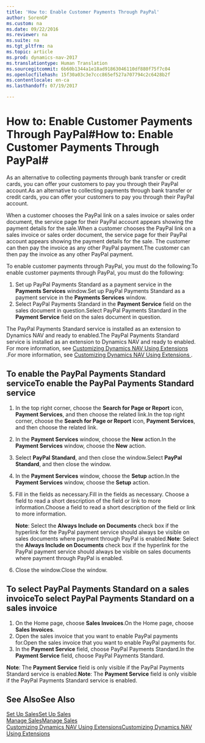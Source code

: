 ```yaml
---
title: 'How to: Enable Customer Payments Through PayPal'
author: SorenGP
ms.custom: na
ms.date: 09/22/2016
ms.reviewer: na
ms.suite: na
ms.tgt_pltfrm: na
ms.topic: article
ms.prod: dynamics-nav-2017
ms.translationtype: Human Translation
ms.sourcegitcommit: 6b60b1344a1e18ad91863046110df880f75f7c04
ms.openlocfilehash: 15f30a03c3e7ccc865ef527a707794c2c6428b2f
ms.contentlocale: en-ca
ms.lasthandoff: 07/19/2017

---
```


# <a name="how-to-enable-customer-payments-through-paypal"></a><span data-ttu-id="16cae-102">How to: Enable Customer Payments Through PayPal#</span><span class="sxs-lookup"><span data-stu-id="16cae-102">How to: Enable Customer Payments Through PayPal#</span></span>
<span data-ttu-id="16cae-103">As an alternative to collecting payments through bank transfer or credit cards, you can offer your customers to pay you through their PayPal account.</span><span class="sxs-lookup"><span data-stu-id="16cae-103">As an alternative to collecting payments through bank transfer or credit cards, you can offer your customers to pay you through their PayPal account.</span></span>

<span data-ttu-id="16cae-104">When a customer chooses the PayPal link on a sales invoice or sales order document, the service page for their PayPal account appears showing the payment details for the sale.</span><span class="sxs-lookup"><span data-stu-id="16cae-104">When a customer chooses the PayPal link on a sales invoice or sales order document, the service page for their PayPal account appears showing the payment details for the sale.</span></span> <span data-ttu-id="16cae-105">The customer can then pay the invoice as any other PayPal payment.</span><span class="sxs-lookup"><span data-stu-id="16cae-105">The customer can then pay the invoice as any other PayPal payment.</span></span>

<span data-ttu-id="16cae-106">To enable customer payments through PayPal, you must do the following:</span><span class="sxs-lookup"><span data-stu-id="16cae-106">To enable customer payments through PayPal, you must do the following:</span></span>

1. <span data-ttu-id="16cae-107">Set up PayPal Payments Standard as a payment service in the **Payments Services** window.</span><span class="sxs-lookup"><span data-stu-id="16cae-107">Set up PayPal Payments Standard as a payment service in the **Payments Services** window.</span></span>
2. <span data-ttu-id="16cae-108">Select PayPal Payments Standard in the **Payment Service** field on the sales document in question.</span><span class="sxs-lookup"><span data-stu-id="16cae-108">Select PayPal Payments Standard in the **Payment Service** field on the sales document in question.</span></span>

<span data-ttu-id="16cae-109">The PayPal Payments Standard service is installed as an extension to Dynamics NAV and ready to enabled.</span><span class="sxs-lookup"><span data-stu-id="16cae-109">The PayPal Payments Standard service is installed as an extension to Dynamics NAV and ready to enabled.</span></span> <span data-ttu-id="16cae-110">For more information, see [Customizing Dynamics NAV Using Extensions ](ui-extensions.md).</span><span class="sxs-lookup"><span data-stu-id="16cae-110">For more information, see [Customizing Dynamics NAV Using Extensions ](ui-extensions.md).</span></span>

## <a name="to-enable-the-paypal-payments-standard-service"></a><span data-ttu-id="16cae-111">To enable the PayPal Payments Standard service</span><span class="sxs-lookup"><span data-stu-id="16cae-111">To enable the PayPal Payments Standard service</span></span>
1. <span data-ttu-id="16cae-112">In the top right corner, choose the **Search for Page or Report** icon, **Payment Services**, and then choose the related link.</span><span class="sxs-lookup"><span data-stu-id="16cae-112">In the top right corner, choose the **Search for Page or Report** icon, **Payment Services**, and then choose the related link.</span></span>  
2. <span data-ttu-id="16cae-113">In the **Payment Services** window, choose the **New** action.</span><span class="sxs-lookup"><span data-stu-id="16cae-113">In the **Payment Services** window, choose the **New** action.</span></span>
3. <span data-ttu-id="16cae-114">Select **PayPal Standard**, and then close the window.</span><span class="sxs-lookup"><span data-stu-id="16cae-114">Select **PayPal Standard**, and then close the window.</span></span>
4. <span data-ttu-id="16cae-115">In the **Payment Services** window, choose the **Setup** action.</span><span class="sxs-lookup"><span data-stu-id="16cae-115">In the **Payment Services** window, choose the **Setup** action.</span></span>
5. <span data-ttu-id="16cae-116">Fill in the fields as necessary.</span><span class="sxs-lookup"><span data-stu-id="16cae-116">Fill in the fields as necessary.</span></span> <span data-ttu-id="16cae-117">Choose a field to read a short description of the field or link to more information.</span><span class="sxs-lookup"><span data-stu-id="16cae-117">Choose a field to read a short description of the field or link to more information.</span></span>

    <span data-ttu-id="16cae-118">**Note**: Select the **Always Include on Documents** check box if the hyperlink for the PayPal payment service should always be visible on sales documents where payment through PayPal is enabled.</span><span class="sxs-lookup"><span data-stu-id="16cae-118">**Note**: Select the **Always Include on Documents** check box if the hyperlink for the PayPal payment service should always be visible on sales documents where payment through PayPal is enabled.</span></span>

6. <span data-ttu-id="16cae-119">Close the window.</span><span class="sxs-lookup"><span data-stu-id="16cae-119">Close the window.</span></span>

## <a name="to-select-paypal-payments-standard-on-a-sales-invoice"></a><span data-ttu-id="16cae-120">To select PayPal Payments Standard on a sales invoice</span><span class="sxs-lookup"><span data-stu-id="16cae-120">To select PayPal Payments Standard on a sales invoice</span></span>
1. <span data-ttu-id="16cae-121">On the Home page, choose **Sales Invoices**.</span><span class="sxs-lookup"><span data-stu-id="16cae-121">On the Home page, choose **Sales Invoices**.</span></span>
2. <span data-ttu-id="16cae-122">Open the sales invoice that you want to enable PayPal payments for.</span><span class="sxs-lookup"><span data-stu-id="16cae-122">Open the sales invoice that you want to enable PayPal payments for.</span></span>
3. <span data-ttu-id="16cae-123">In the **Payment Service** field, choose PayPal Payments Standard.</span><span class="sxs-lookup"><span data-stu-id="16cae-123">In the **Payment Service** field, choose PayPal Payments Standard.</span></span>

<span data-ttu-id="16cae-124">**Note**: The **Payment Service** field is only visible if the PayPal Payments Standard service is enabled.</span><span class="sxs-lookup"><span data-stu-id="16cae-124">**Note**: The **Payment Service** field is only visible if the PayPal Payments Standard service is enabled.</span></span>   

## <a name="see-also"></a><span data-ttu-id="16cae-125">See Also</span><span class="sxs-lookup"><span data-stu-id="16cae-125">See Also</span></span>  
[<span data-ttu-id="16cae-126">Set Up Sales</span><span class="sxs-lookup"><span data-stu-id="16cae-126">Set Up Sales</span></span>](sales-setup-sales.md)  
[<span data-ttu-id="16cae-127">Manage Sales</span><span class="sxs-lookup"><span data-stu-id="16cae-127">Manage Sales</span></span>](sales-manage-sales.md)  
[<span data-ttu-id="16cae-128">Customizing Dynamics NAV Using Extensions</span><span class="sxs-lookup"><span data-stu-id="16cae-128">Customizing Dynamics NAV Using Extensions</span></span>](ui-extensions.md)

